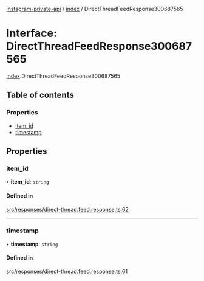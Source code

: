 [instagram-private-api](../../README.md) / [index](../../modules/index.md) / DirectThreadFeedResponse300687565

# Interface: DirectThreadFeedResponse300687565

[index](../../modules/index.md).DirectThreadFeedResponse300687565

## Table of contents

### Properties

- [item\_id](DirectThreadFeedResponse300687565.md#item_id)
- [timestamp](DirectThreadFeedResponse300687565.md#timestamp)

## Properties

### item\_id

• **item\_id**: `string`

#### Defined in

[src/responses/direct-thread.feed.response.ts:62](https://github.com/Nerixyz/instagram-private-api/blob/0e0721c/src/responses/direct-thread.feed.response.ts#L62)

___

### timestamp

• **timestamp**: `string`

#### Defined in

[src/responses/direct-thread.feed.response.ts:61](https://github.com/Nerixyz/instagram-private-api/blob/0e0721c/src/responses/direct-thread.feed.response.ts#L61)
